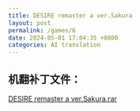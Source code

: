 ```yaml
---
title: DESIRE remaster a ver.Sakura
layout: post
permalink: /games/6
date: 2024-05-01 17:04:35 +0800
categories: AI translation
---
```



## 机翻补丁文件：

[DESIRE remaster a ver.Sakura.rar](../resources/DESIRE%20remaster%20a%20ver.Sakura.rar)

 

